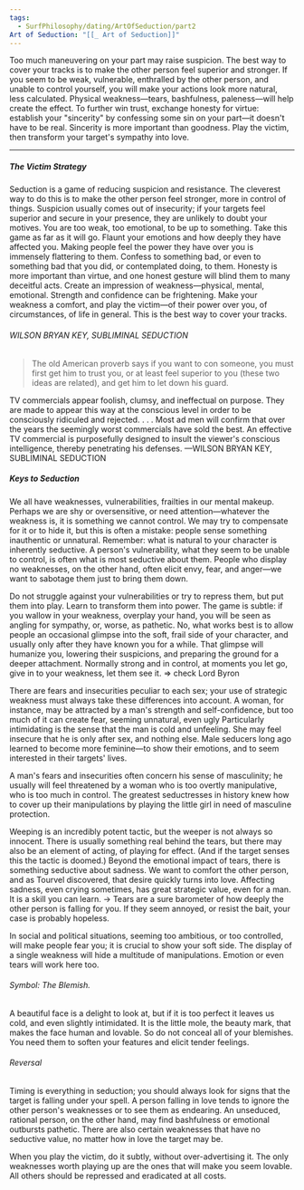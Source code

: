 ```yaml
---
tags:
  - SurfPhilosophy/dating/ArtOfSeduction/part2
Art of Seduction: "[[_ Art of Seduction]]"
---
```


Too much maneuvering on your part may raise suspicion. The best way to cover your tracks is to make the other person feel superior and stronger. If you seem to be weak, vulnerable, enthralled by the other person, and unable to control yourself, you will make your actions look more natural, less calculated. Physical weakness—tears, bashfulness, paleness—will help create the effect. To further win trust, exchange honesty for virtue: establish your "sincerity" by confessing some sin on your part—it doesn't have to be real. Sincerity is more important than goodness. Play the victim, then transform your target's sympathy into love.

----

##### The Victim Strategy

Seduction is a game of reducing suspicion and resistance. The cleverest way to do this is to make the other person feel stronger, more in control of things. Suspicion usually comes out of insecurity; if your targets feel superior and secure in your presence, they are unlikely to doubt your motives. You are too weak, too emotional, to be up to something. Take this game as far as it will go. Flaunt your emotions and how deeply they have affected you. Making people feel the power they have over you is immensely flattering to them. Confess to something bad, or even to something bad that you did, or contemplated doing, to them. Honesty is more important than virtue, and one honest gesture will blind them to many deceitful acts. Create an impression of weakness—physical, mental, emotional. Strength and confidence can be frightening. Make your weakness a comfort, and play the victim—of their power over you, of circumstances, of life in general. This is the best way to cover your tracks.

###### WILSON BRYAN KEY, SUBLIMINAL SEDUCTION

> The old American proverb says if you want to con someone, you must first get him to trust you, or at least feel superior to you (these two ideas are related), and get him to let down his guard.

TV commercials appear foolish, clumsy, and ineffectual on purpose. They are made to appear this way at the conscious level in order to be consciously ridiculed and rejected. . . . Most ad men will confirm that over the years the seemingly worst commercials have sold the best. An effective TV commercial is purposefully designed to insult the viewer's conscious intelligence, thereby penetrating his defenses. —WILSON BRYAN KEY, SUBLIMINAL SEDUCTION

##### Keys to Seduction
We all have weaknesses, vulnerabilities, frailties in our mental makeup. Perhaps we are shy or oversensitive, or need attention—whatever the weakness is, it is something we cannot control. We may try to compensate for it or to hide it, but this is often a mistake: people sense something inauthentic or unnatural. Remember: what is natural to your character is inherently seductive. A person's vulnerability, what they seem to be unable to control, is often what is most seductive about them. People who display no weaknesses, on the other hand, often elicit envy, fear, and anger—we want to sabotage them just to bring them down.

Do not struggle against your vulnerabilities or try to repress them, but put them into play. Learn to transform them into power. The game is subtle: if you wallow in your weakness, overplay your hand, you will be seen as angling for sympathy, or, worse, as pathetic. No, what works best is to allow people an occasional glimpse into the soft, frail side of your character, and usually only after they have known you for a while. That glimpse will humanize you, lowering their suspicions, and preparing the ground for a deeper attachment. Normally strong and in control, at moments you let go, give in to your weakness, let them see it.
=> check Lord Byron

There are fears and insecurities peculiar to each sex; your use of strategic weakness must always take these differences into account. A woman, for instance, may be attracted by a man's strength and self-confidence, but too much of it can create fear, seeming unnatural, even ugly Particularly intimidating is the sense that the man is cold and unfeeling. She may feel insecure that he is only after sex, and nothing else. Male seducers long ago learned to become more feminine—to show their emotions, and to seem interested in their targets' lives.

A man's fears and insecurities often concern his sense of masculinity; he usually will feel threatened by a woman who is too overtly manipulative, who is too much in control. The greatest seductresses in history knew how to cover up their manipulations by playing the little girl in need of masculine protection.

Weeping is an incredibly potent tactic, but the weeper is not always so innocent. There is usually something real behind the tears, but there may also be an element of acting, of playing for effect. (And if the target senses this the tactic is doomed.) Beyond the emotional impact of tears, there is something seductive about sadness. We want to comfort the other person, and as Tourvel discovered, that desire quickly turns into love. Affecting sadness, even crying sometimes, has great strategic value, even for a man. It is a skill you can learn.
-> Tears are a sure barometer of how deeply the other person is falling for you. If they seem annoyed, or resist the bait, your case is probably hopeless.

In social and political situations, seeming too ambitious, or too controlled, will make people fear you; it is crucial to show your soft side. The display of a single weakness will hide a multitude of manipulations. Emotion or even tears will work here too.

###### Symbol: The Blemish.
A beautiful face is a delight to look at, but if it is too perfect it leaves us cold, and even slightly intimidated. It is the little mole, the beauty mark, that makes the face human and lovable. So do not conceal all of your blemishes. You need them to soften your features and elicit tender feelings.

###### Reversal
Timing is everything in seduction; you should always look for signs that the target is falling under your spell. A person falling in love tends to ignore the other person's weaknesses or to see them as endearing. An unseduced, rational person, on the other hand, may find bashfulness or emotional outbursts pathetic. There are also certain weaknesses that have no seductive value, no matter how in love the target may be.

When you play the victim, do it subtly, without over-advertising it. The only weaknesses worth playing up are the ones that will make you seem lovable. All others should be repressed and eradicated at all costs.